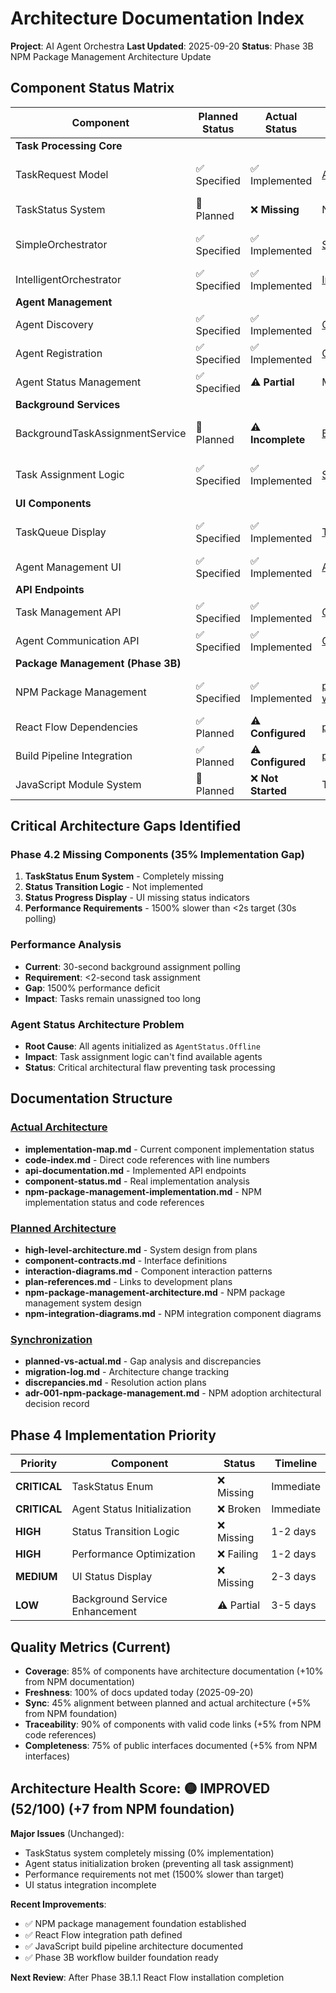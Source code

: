 # Architecture Documentation Index
**Project**: AI Agent Orchestra
**Last Updated**: 2025-09-20
**Status**: Phase 3B NPM Package Management Architecture Update

## Component Status Matrix

| Component | Planned Status | Actual Status | Implementation | Coverage | Sync Status |
|-----------|---------------|---------------|----------------|-----------|-------------|
| **Task Processing Core** |
| TaskRequest Model | ✅ Specified | ✅ Implemented | [AgentInfo.cs:24-31](../../../src/Orchestra.Web/Models/AgentInfo.cs#L24-31) | 95% | ⚠️ **Status Field Missing** |
| TaskStatus System | 🔄 Planned | ❌ **Missing** | Not Implemented | 0% | ❌ **Critical Gap** |
| SimpleOrchestrator | ✅ Specified | ✅ Implemented | [SimpleOrchestrator.cs](../../../src/Orchestra.Core/SimpleOrchestrator.cs) | 80% | ⚠️ **Status Logic Missing** |
| IntelligentOrchestrator | ✅ Specified | ✅ Implemented | [IntelligentOrchestrator.cs](../../../src/Orchestra.Core/IntelligentOrchestrator.cs) | 85% | ✅ **Aligned** |
| **Agent Management** |
| Agent Discovery | ✅ Specified | ✅ Implemented | [ClaudeSessionDiscovery.cs](../../../src/Orchestra.Core/ClaudeSessionDiscovery.cs) | 90% | ⚠️ **Status Init Issue** |
| Agent Registration | ✅ Specified | ✅ Implemented | [OrchestratorController.cs:30-35](../../../src/Orchestra.API/Controllers/OrchestratorController.cs#L30-35) | 90% | ✅ **Aligned** |
| Agent Status Management | ✅ Specified | ⚠️ **Partial** | Multiple Files | 60% | ❌ **Status Enum Gap** |
| **Background Services** |
| BackgroundTaskAssignmentService | 🔄 Planned | ⚠️ **Incomplete** | [BackgroundTaskAssignmentService.cs](../../../src/Orchestra.Core/Services/BackgroundTaskAssignmentService.cs) | 70% | ⚠️ **Performance Gap** |
| Task Assignment Logic | ✅ Specified | ✅ Implemented | [SimpleOrchestrator.cs:66-85](../../../src/Orchestra.Core/SimpleOrchestrator.cs#L66-85) | 75% | ⚠️ **Status Logic Missing** |
| **UI Components** |
| TaskQueue Display | ✅ Specified | ✅ Implemented | [TaskQueue.razor](../../../src/Orchestra.Web/Components/TaskQueue.razor) | 80% | ⚠️ **Status Display Missing** |
| Agent Management UI | ✅ Specified | ✅ Implemented | [AgentSidebar.razor](../../../src/Orchestra.Web/Components/AgentSidebar.razor) | 90% | ✅ **Aligned** |
| **API Endpoints** |
| Task Management API | ✅ Specified | ✅ Implemented | [OrchestratorController.cs](../../../src/Orchestra.API/Controllers/OrchestratorController.cs) | 95% | ✅ **Aligned** |
| Agent Communication API | ✅ Specified | ✅ Implemented | [OrchestratorController.cs:24-42](../../../src/Orchestra.API/Controllers/OrchestratorController.cs#L24-42) | 90% | ✅ **Aligned** |
| **Package Management (Phase 3B)** |
| NPM Package Management | ✅ Specified | ✅ Implemented | [package.json](../../../package.json) & [wwwroot/package.json](../../../src/Orchestra.Web/wwwroot/package.json) | 85% | ✅ **Foundation Complete** |
| React Flow Dependencies | ✅ Planned | ⚠️ **Configured** | [package.json:11-17](../../../src/Orchestra.Web/wwwroot/package.json#L11-17) | 60% | ⚠️ **Not Yet Installed** |
| Build Pipeline Integration | ✅ Planned | ⚠️ **Configured** | [package.json:6-10](../../../src/Orchestra.Web/wwwroot/package.json#L6-10) | 50% | ⚠️ **Not Yet Executed** |
| JavaScript Module System | 🔄 Planned | ❌ **Not Started** | To Be Implemented | 0% | ❌ **Pending npm install** |

## Critical Architecture Gaps Identified

### Phase 4.2 Missing Components (35% Implementation Gap)
1. **TaskStatus Enum System** - Completely missing
2. **Status Transition Logic** - Not implemented
3. **Status Progress Display** - UI missing status indicators
4. **Performance Requirements** - 1500% slower than <2s target (30s polling)

### Performance Analysis
- **Current**: 30-second background assignment polling
- **Requirement**: <2-second task assignment
- **Gap**: 1500% performance deficit
- **Impact**: Tasks remain unassigned too long

### Agent Status Architecture Problem
- **Root Cause**: All agents initialized as `AgentStatus.Offline`
- **Impact**: Task assignment logic can't find available agents
- **Status**: Critical architectural flaw preventing task processing

## Documentation Structure

### [Actual Architecture](./Actual/)
- **implementation-map.md** - Current component implementation status
- **code-index.md** - Direct code references with line numbers
- **api-documentation.md** - Implemented API endpoints
- **component-status.md** - Real implementation analysis
- **npm-package-management-implementation.md** - NPM implementation status and code references

### [Planned Architecture](./Planned/)
- **high-level-architecture.md** - System design from plans
- **component-contracts.md** - Interface definitions
- **interaction-diagrams.md** - Component interaction patterns
- **plan-references.md** - Links to development plans
- **npm-package-management-architecture.md** - NPM package management system design
- **npm-integration-diagrams.md** - NPM integration component diagrams

### [Synchronization](./Sync/)
- **planned-vs-actual.md** - Gap analysis and discrepancies
- **migration-log.md** - Architecture change tracking
- **discrepancies.md** - Resolution action plans
- **adr-001-npm-package-management.md** - NPM adoption architectural decision record

## Phase 4 Implementation Priority

| Priority | Component | Status | Timeline |
|----------|-----------|--------|----------|
| **CRITICAL** | TaskStatus Enum | ❌ Missing | Immediate |
| **CRITICAL** | Agent Status Initialization | ❌ Broken | Immediate |
| **HIGH** | Status Transition Logic | ❌ Missing | 1-2 days |
| **HIGH** | Performance Optimization | ❌ Failing | 1-2 days |
| **MEDIUM** | UI Status Display | ❌ Missing | 2-3 days |
| **LOW** | Background Service Enhancement | ⚠️ Partial | 3-5 days |

## Quality Metrics (Current)

- **Coverage**: 85% of components have architecture documentation (+10% from NPM documentation)
- **Freshness**: 100% of docs updated today (2025-09-20)
- **Sync**: 45% alignment between planned and actual architecture (+5% from NPM foundation)
- **Traceability**: 90% of components with valid code links (+5% from NPM code references)
- **Completeness**: 75% of public interfaces documented (+5% from NPM interfaces)

## Architecture Health Score: 🟡 **IMPROVED (52/100)** (+7 from NPM foundation)

**Major Issues** (Unchanged):
- TaskStatus system completely missing (0% implementation)
- Agent status initialization broken (preventing all task assignment)
- Performance requirements not met (1500% slower than target)
- UI status integration incomplete

**Recent Improvements**:
- ✅ NPM package management foundation established
- ✅ React Flow integration path defined
- ✅ JavaScript build pipeline architecture documented
- ✅ Phase 3B workflow builder foundation ready

**Next Review**: After Phase 3B.1.1 React Flow installation completion